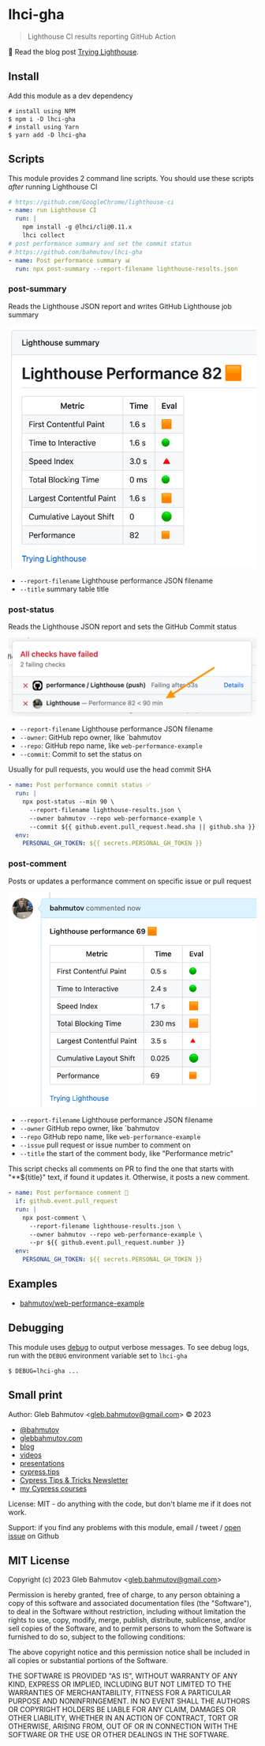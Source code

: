 # lhci-gha

> Lighthouse CI results reporting GitHub Action

📝 Read the blog post [Trying Lighthouse](https://glebbahmutov.com/blog/trying-lighthouse/).

## Install

Add this module as a dev dependency

```
# install using NPM
$ npm i -D lhci-gha
# install using Yarn
$ yarn add -D lhci-gha
```

## Scripts

This module provides 2 command line scripts. You should use these scripts _after_ running Lighthouse CI

```yml
# https://github.com/GoogleChrome/lighthouse-ci
- name: run Lighthouse CI
  run: |
    npm install -g @lhci/cli@0.11.x
    lhci collect
# post performance summary and set the commit status
# https://github.com/bahmutov/lhci-gha
- name: Post performance summary 📊
  run: npx post-summary --report-filename lighthouse-results.json
```

### post-summary

Reads the Lighthouse JSON report and writes GitHub Lighthouse job summary

![Performance job summary](./images/job-summary.png)

- `--report-filename` Lighthouse performance JSON filename
- `--title` summary table title

### post-status

Reads the Lighthouse JSON report and sets the GitHub Commit status

![Performance commit status](./images/commit-status.png)

- `--report-filename` Lighthouse performance JSON filename
- `--owner`: GitHub repo owner, like `bahmutov
- `--repo`: GitHub repo name, like `web-performance-example`
- `--commit`: Commit to set the status on

Usually for pull requests, you would use the head commit SHA

```yml
- name: Post performance commit status ✅
  run: |
    npx post-status --min 90 \
      --report-filename lighthouse-results.json \
      --owner bahmutov --repo web-performance-example \
      --commit ${{ github.event.pull_request.head.sha || github.sha }}
  env:
    PERSONAL_GH_TOKEN: ${{ secrets.PERSONAL_GH_TOKEN }}
```

### post-comment

Posts or updates a performance comment on specific issue or pull request

![Posted comment](./images/comment.png)

- `--report-filename` Lighthouse performance JSON filename
- `--owner` GitHub repo owner, like `bahmutov
- `--repo` GitHub repo name, like `web-performance-example`
- `--issue` pull request or issue number to comment on
- `--title` the start of the comment body, like "Performance metric"

This script checks all comments on PR to find the one that starts with "\*\*${title}" text, if found it updates it. Otherwise, it posts a new comment.

```yml
- name: Post performance comment 📝
  if: github.event.pull_request
  run: |
    npx post-comment \
      --report-filename lighthouse-results.json \
      --owner bahmutov --repo web-performance-example \
      --pr ${{ github.event.pull_request.number }}
  env:
    PERSONAL_GH_TOKEN: ${{ secrets.PERSONAL_GH_TOKEN }}
```

## Examples

- [bahmutov/web-performance-example](https://github.com/bahmutov/web-performance-example)

## Debugging

This module uses [debug](https://github.com/debug-js/debug#readme) to output verbose messages. To see debug logs, run with the `DEBUG` environment variable set to `lhci-gha`

```
$ DEBUG=lhci-gha ...
```

## Small print

Author: Gleb Bahmutov &lt;gleb.bahmutov@gmail.com&gt; &copy; 2023

- [@bahmutov](https://twitter.com/bahmutov)
- [glebbahmutov.com](https://glebbahmutov.com)
- [blog](https://glebbahmutov.com/blog)
- [videos](https://www.youtube.com/glebbahmutov)
- [presentations](https://slides.com/bahmutov)
- [cypress.tips](https://cypress.tips)
- [Cypress Tips & Tricks Newsletter](https://cypresstips.substack.com/)
- [my Cypress courses](https://cypress.tips/courses)

License: MIT - do anything with the code, but don't blame me if it does not work.

Support: if you find any problems with this module, email / tweet /
[open issue](https://github.com/bahmutov/lhci-gha/issues) on Github

## MIT License

Copyright (c) 2023 Gleb Bahmutov &lt;gleb.bahmutov@gmail.com&gt;

Permission is hereby granted, free of charge, to any person
obtaining a copy of this software and associated documentation
files (the "Software"), to deal in the Software without
restriction, including without limitation the rights to use,
copy, modify, merge, publish, distribute, sublicense, and/or sell
copies of the Software, and to permit persons to whom the
Software is furnished to do so, subject to the following
conditions:

The above copyright notice and this permission notice shall be
included in all copies or substantial portions of the Software.

THE SOFTWARE IS PROVIDED "AS IS", WITHOUT WARRANTY OF ANY KIND,
EXPRESS OR IMPLIED, INCLUDING BUT NOT LIMITED TO THE WARRANTIES
OF MERCHANTABILITY, FITNESS FOR A PARTICULAR PURPOSE AND
NONINFRINGEMENT. IN NO EVENT SHALL THE AUTHORS OR COPYRIGHT
HOLDERS BE LIABLE FOR ANY CLAIM, DAMAGES OR OTHER LIABILITY,
WHETHER IN AN ACTION OF CONTRACT, TORT OR OTHERWISE, ARISING
FROM, OUT OF OR IN CONNECTION WITH THE SOFTWARE OR THE USE OR
OTHER DEALINGS IN THE SOFTWARE.

